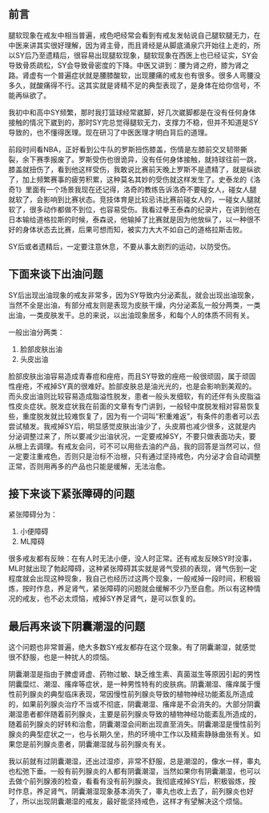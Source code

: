 ## 前言

腿软现象在戒友中相当普遍，戒色吧经常会看到有戒友发帖说自己腿软腿无力，在中医来讲其实很好理解，因为肾主骨，而且肾经是从脚底涌泉穴开始往上走的，所以SY后乃至遗精后，很容易出现腿软现象，腿软现象在西医上也已经证实，SY会导致骨质疏松，SY会导致骨密度的下降。中医又讲到：腰为肾之府，膝为肾之路。肾虚有一个普遍症状就是腰膝酸软，出现腰痛的戒友也有很多。很多人弯腰没多久，就酸痛得不行。这其实就是肾精不足的典型表现了，是身体在给你信号，不能再纵欲了。

我初中和高中SY频繁，那时我打篮球经常崴脚，好几次崴脚都是在没有任何身体接触的情况下崴到的，那时SY完总觉得腿软无力，支撑力不稳，但并不知道是SY导致的，也不懂得医理。现在研习了中医医理才明白背后的道理。

前段时间看NBA，正好看到公牛队的罗斯扭伤膝盖，伤情是左膝前交叉韧带撕裂，余下赛季报废了。罗斯受伤也很诡异，没有任何身体接触，就持球往前一跳，膝盖就扭伤了，看到他这样受伤，我敢说比赛前天晚上罗斯不是遗精了，就是纵欲了，加上频繁赛事的疲劳积累，这种莫名其妙的受伤就这样发生了。史泰龙的《洛奇1》里面有一个场景我现在还记得，洛奇的教练告诉洛奇不要碰女人，碰女人腿就软了，会影响到比赛状态。竞技体育是比较忌讳比赛前碰女人的，一碰女人腿就软了，很多动作都做不到位，也容易受伤。我看过拳王泰森的纪录片，在讲到他在日本输给道格拉斯的时候，泰森说，他输掉了比赛就是因为他放纵了，以一种很不好的身体状态去比赛，后果可想而知，被实力大大不如自己的道格拉斯击败。

SY后或者遗精后，一定要注意休息，不要从事太剧烈的运动，以防受伤。
 
## 下面来谈下出油问题

SY后出现出油现象的戒友非常多，因为SY导致内分泌紊乱，就会出现出油现象，当然不全是出油，有部分戒友则是表现为皮肤干燥，内分泌紊乱一般分两类，一类出油，一类皮肤发干。总的来说，以出油现象居多，和每个人的体质不同有关。

一般出油分两类：

1. 脸部皮肤出油
2. 头皮出油

脸部皮肤出油容易造成青春痘和痤疮，而且SY导致的痤疮一般很顽固，属于顽固性痤疮，不戒掉SY真的很难好。脸部皮肤总是油光光的，也是会影响到美观的。而头皮出油则比较容易造成脂溢性脱发，患者一般头发细软，有的还伴有头皮脂溢性皮炎症状。脱发症状我在前面的文章有专门讲到，一般轻中度脱发相对容易恢复些，重度脱发就比较难恢复了，因为有一个词叫“积重难返”，有条件的患者可以去尝试植发。我戒掉SY后，明显感觉皮肤出油少了，头皮屑也减少很多，这就是内分泌调整过来了，所以要减少出油状况，一定要戒掉SY，不要只做表面功夫，要从根上去调理。有戒友会问，可不可以用些去油的产品，我的回答是当然可以，但一定要注重戒色，否则只是治标不治根，只有通过坚持戒色，内分泌才会自动调整正常，否则用再多的产品也只能是缓解，无法治愈。

## 接下来谈下紧张障碍的问题

紧张障碍分为：

1. 小便障碍
2. ML障碍

很多戒友都有反映：在有人时无法小便，没人时正常。还有戒友反映SY时没事，ML时就出现了勃起障碍，这种紧张障碍其实就是肾气受损的表现，肾气伤到一定程度就会出现这种现象，我自己也经历过这两个现象，一般戒掉一段时间，积极锻炼，按时作息，养足肾气，紧张障碍的问题就会缓解不少乃至自愈。所以有这种情况的戒友，也不必太烦恼，戒掉SY养足肾气，是可以恢复的。
 
## 最后再来谈下阴囊潮湿的问题

这个问题也非常普遍，绝大多数SY戒友都存在这个现象。有了阴囊潮湿，就感觉很不舒服，也是一种扰人的烦恼。

阴囊潮湿是指由于脾虚肾虚、药物过敏、缺乏维生素、真菌滋生等原因引起的男性阴囊糜烂、潮湿、瘙痒等症状，是一种男性特有的皮肤病。阴囊潮湿、瘙痒属于慢性前列腺炎的典型临床表现，常因慢性前列腺炎导致的植物神经功能紊乱所造成的，如果前列腺炎治疗不当或不彻底，阴囊潮湿、瘙痒是不会消失的。大部分阴囊潮湿患者都伴随着前列腺炎，主要是前列腺炎导致的植物神经功能紊乱所造成的，随着前列腺炎的好转和治愈，阴囊潮湿会间断出现直至消失。阴囊潮湿是慢性前列腺炎的典型症状之一，也与长期久坐，热的环境中工作以及精索静脉曲张有关。如果您是前列腺炎患者，阴囊潮湿就与前列腺炎有关。

我以前就有过阴囊潮湿，还出过湿疹，非常不舒服，总是潮湿的，像水一样，睾丸也松弛下垂。一般有前列腺炎的人都有阴囊潮湿，当然如果你有阴囊潮湿，也可以去做个前列腺液的检查，看看有没有前列腺炎。我彻底戒掉SY后，积极锻炼，按时作息，养足肾气，阴囊潮湿现象基本消失了，睾丸也收上去了，前列腺炎也好了，所以出现阴囊潮湿的戒友，最好能坚持戒色，这样才有望解决这个烦恼。